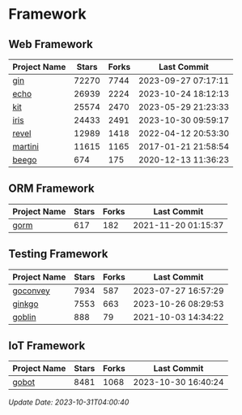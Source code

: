 # Framework

## Web Framework
| Project Name | Stars | Forks | Last Commit |
| ------------ | ----- | ----- | ----------- |
| [gin](https://github.com/gin-gonic/gin) | 72270 | 7744 | 2023-09-27 07:17:11 |
| [echo](https://github.com/labstack/echo) | 26939 | 2224 | 2023-10-24 18:12:13 |
| [kit](https://github.com/go-kit/kit) | 25574 | 2470 | 2023-05-29 21:23:33 |
| [iris](https://github.com/kataras/iris) | 24433 | 2491 | 2023-10-30 09:59:17 |
| [revel](https://github.com/revel/revel) | 12989 | 1418 | 2022-04-12 20:53:30 |
| [martini](https://github.com/go-martini/martini) | 11615 | 1165 | 2017-01-21 21:58:54 |
| [beego](https://github.com/astaxie/beego) | 674 | 175 | 2020-12-13 11:36:23 |

## ORM Framework
| Project Name | Stars | Forks | Last Commit |
| ------------ | ----- | ----- | ----------- |
| [gorm](https://github.com/jinzhu/gorm) | 617 | 182 | 2021-11-20 01:15:37 |

## Testing Framework
| Project Name | Stars | Forks | Last Commit |
| ------------ | ----- | ----- | ----------- |
| [goconvey](https://github.com/smartystreets/goconvey) | 7934 | 587 | 2023-07-27 16:57:29 |
| [ginkgo](https://github.com/onsi/ginkgo) | 7553 | 663 | 2023-10-26 08:29:53 |
| [goblin](https://github.com/franela/goblin) | 888 | 79 | 2021-10-03 14:34:22 |

## IoT Framework
| Project Name | Stars | Forks | Last Commit |
| ------------ | ----- | ----- | ----------- |
| [gobot](https://github.com/hybridgroup/gobot) | 8481 | 1068 | 2023-10-30 16:40:24 |

*Update Date: 2023-10-31T04:00:40*